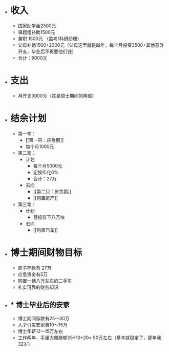 - # 收入
	- 国家助学金2500元
	- 课题组补助1500元
	- 兼职 1500元 （监考/科研助理）
	- 父母补助1500+2000元（父母这里就是四年，每个月投资3500+其他意外开支，毕业后不再要他们钱）
	- 合计：9000元
- # 支出
	- 月开支3000元（这是硕士期间的两倍）
- # 结余计划
	- 第一笔：
		- [[第一只：应急鹅]]
		- 每个月1000元
	- 第二笔：
		- 计划
			- 每个月5000元
			- 定投年化6% 
			- 合计：27万
		- 去向
			- [[第二只：房贷鹅]]
			- [[购置房产]]
	- 第三笔：
		- 计划
			- 目标存下八万块
		- 去向
			- [[购置汽车]]
- # 博士期间财物目标
	- 房子存款有 27万
	- 应急资金有5万
	- 购置一辆八万左右的二手车
	- 扎实可靠的财务知识
- ## * 博士毕业后的安家
	- 博士期间存款有25～30万
	- 人才引进安家费10～15万
	- 博士年薪12～15万左右 
	- 工作两年，手里大概能够25+10+20= 50万左右（基本就稳定了，那年我32岁）
